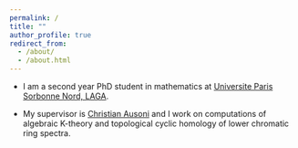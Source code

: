 ```yaml
---
permalink: /
title: ""
author_profile: true
redirect_from: 
  - /about/
  - /about.html
---
```


* I am a second year PhD student in mathematics at [Universite Paris Sorbonne Nord, LAGA](https://www.math.univ-paris13.fr/). 

* My supervisor is [Christian Ausoni](https://www.math.univ-paris13.fr/~ausoni/) and I work on computations of algebraic K-theory and topological cyclic homology of lower chromatic ring spectra. 
